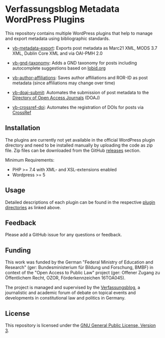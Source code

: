 # Verfassungsblog Metadata WordPress Plugins

This repository contains multiple WordPress plugins that help to manage and export metadata using bibliographic standards.

- [vb-metadata-export](https://github.com/Verfassungsblog/metadata-wordpress-plugins/tree/main/code/packages/vb-metadata-export): Exports post metadata as Marc21 XML, MODS 3.7 XML, Dublin Core XML and via OAI-PMH 2.0

- [vb-gnd-taxonomy](https://github.com/Verfassungsblog/metadata-wordpress-plugins/tree/main/code/packages/vb-gnd-taxonomy): Adds a GND taxonomy for posts including autocomplete suggestions based on [lobid.org](http://lobid.org/gnd)

- [vb-author-affiliations](https://github.com/Verfassungsblog/metadata-wordpress-plugins/tree/main/code/packages/vb-author-affiliations): Saves author affiliations and ROR-ID as post metadata (since affiliations may change over time)

- [vb-doaj-submit](https://github.com/Verfassungsblog/metadata-wordpress-plugins/tree/main/code/packages/vb-doaj-submit): Automates the submission of post metadata to the [Directory of Open Access Journals](https://doaj.org/) (DOAJ)

- [vb-crossref-doi](https://github.com/Verfassungsblog/metadata-wordpress-plugins/blob/main/code/packages/vb-crossref-doi/vb-crossref-doi.php): Automates the registration of DOIs for posts via [CrossRef](https://www.crossref.org/)

## Installation

The plugins are currently not yet available in the official WordPress plugin directory and need to be installed manually by uploading the code as zip file. Zip files can be downloaded from the GitHub [releases](https://github.com/Verfassungsblog/metadata-wordpress-plugins/releases) section.

Minimum Requirements:
- PHP >= 7.4 with XML- and XSL-extensions enabled
- Wordpress >= 5

## Usage

Detailed descriptions of each plugin can be found in the respective [plugin directories](https://github.com/Verfassungsblog/metadata-wordpress-plugins/tree/main/code/packages) as linked above.

## Feedback

Please add a GitHub issue for any questions or feedback.

## Funding

This work was funded by the German "Federal Ministry of Education and Research" (ger: Bundesministerium für Bildung und Forschung, BMBF) in context of the "Open Access to Public Law" project (ger: Offener Zugang zu Öffentlichem Recht, OZOR, Förderkennzeichen 16TOA045).

The project is managed and supervised by the [Verfassungsblog](https://verfassungsblog.de/), a journalistic and academic forum of debate on topical events and developments in constitutional law and politics in Germany.

## License

This repository is licensed under the [GNU General Public License, Version 3](https://github.com/Verfassungsblog/metadata-wordpress-plugins/blob/main/LICENSE.txt).